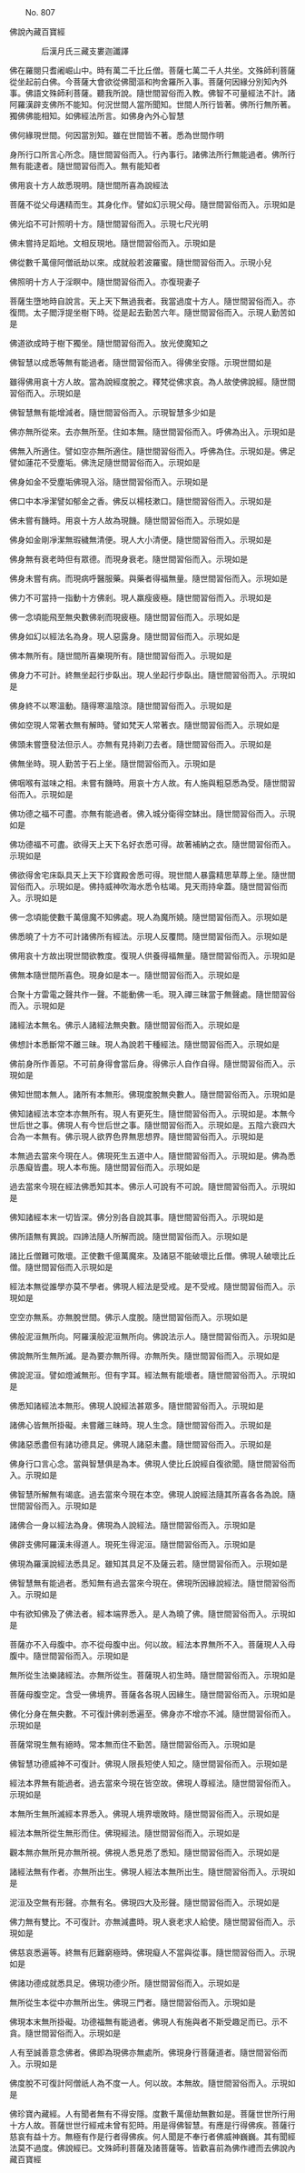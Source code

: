 ﻿　　No. 807

佛說內藏百寶經

　　　　后漢月氏三藏支婁迦讖譯


佛在羅閱只耆阇崛山中。時有萬二千比丘僧。菩薩七萬二千人共坐。文殊師利菩薩從坐起前白佛。今菩薩大會欲從佛聞漚和拘舍羅所入事。菩薩何因緣分別知內外事。佛語文殊師利菩薩。聽我所說。隨世間習俗而入教。佛智不可量經法不計。諸阿羅漢辟支佛所不能知。何況世間人當所聞知。世間人所行皆著。佛所行無所著。獨佛佛能相知。如佛經法所言。如佛身內外心智慧

佛何緣現世間。何因當別知。雖在世間皆不著。悉為世間作明

身所行口所言心所念。隨世間習俗而入。行內事行。諸佛法所行無能過者。佛所行無有能逮者。隨世間習俗而入。無有能知者

佛用哀十方人故悉現明。隨世間所喜為說經法

菩薩不從父母遘精而生。其身化作。譬如幻示現父母。隨世間習俗而入。示現如是

佛光焰不可計照明十方。隨世間習俗而入。示現七尺光明

佛未嘗持足蹈地。文相反現地。隨世間習俗而入。示現如是

佛從數千萬億阿僧祇劫以來。成就般若波羅蜜。隨世間習俗而入。示現小兒

佛照明十方人于淫瞑中。隨世間習俗而入。亦復現妻子

菩薩生墮地時自說言。天上天下無過我者。我當過度十方人。隨世間習俗而入。亦復問。太子閻浮提坐樹下時。從是起去勤苦六年。隨世間習俗而入。示現人勤苦如是

佛道欲成時于樹下獨坐。隨世間習俗而入。放光使魔知之

佛智慧以成悉等無有能過者。隨世間習俗而入。得佛坐安隱。示現世間如是

雖得佛用哀十方人故。當為說經度脫之。釋梵從佛求哀。為人故使佛說經。隨世間習俗而入。示現如是

佛智慧無有能增減者。隨世間習俗而入。示現智慧多少如是

佛亦無所從來。去亦無所至。住如本無。隨世間習俗而入。呼佛為出入。示現如是

佛無入所適住。譬如空亦無所適住。隨世間習俗而入。呼佛為住。示現如是。佛足譬如蓮花不受塵垢。佛洗足隨世間習俗而入。示現如是

佛身如金不受塵垢佛現入浴。隨世間習俗而入。示現如是

佛口中本凈潔譬如郁金之香。佛反以楊枝漱口。隨世間習俗而入。示現如是

佛未嘗有饑時。用哀十方人故為現饑。隨世間習俗而入。示現如是

佛身如金剛凈潔無瑕穢無清便。現人大小清便。隨世間習俗而入。示現如是

佛身無有衰老時但有眾德。而現身衰老。隨世間習俗而入。示現如是

佛身未嘗有病。而現病呼醫服藥。與藥者得福無量。隨世間習俗而入。示現如是

佛力不可當持一指動十方佛剎。現人羸瘦疲極。隨世間習俗而入。示現如是

佛一念頃能飛至無央數佛剎而現疲極。隨世間習俗而入。示現如是

佛身如幻以經法名為身。現人惡露身。隨世間習俗而入。示現如是

佛本無所有。隨世間所喜樂現所有。隨世間習俗而入。示現如是

佛身力不可計。終無坐起行步臥出。現人坐起行步臥出。隨世間習俗而入。示現如是

佛身終不以寒溫動。隨得寒溫陰涼。隨世間習俗而入。示現如是

佛如空現人常著衣無有解時。譬如梵天人常著衣。隨世間習俗而入。示現如是

佛頭未嘗墮發法但示人。亦無有見持剃刀去者。隨世間習俗而入。示現如是

佛無坐時。現人勤苦于石上坐。隨世間習俗而入。示現如是

佛咽喉有滋味之相。未嘗有饑時。用哀十方人故。有人施與粗惡悉為受。隨世間習俗而入。示現如是

佛功德之福不可盡。亦無有能過者。佛入城分衛得空缽出。隨世間習俗而入。示現如是

佛功德福不可盡。欲得天上天下名好衣悉可得。故著補納之衣。隨世間習俗而入。示現如是

佛欲得舍宅床臥具天上天下珍寶殿舍悉可得。現世間人暴露精思草蓐上坐。隨世間習俗而入。示現如是。佛持威神吹海水悉令枯竭。見天雨持傘蓋。隨世間習俗而入。示現如是

佛一念頃能使數千萬億魔不知佛處。現人為魔所嬈。隨世間習俗而入。示現如是

佛悉曉了十方不可計諸佛所有經法。示現人反覆問。隨世間習俗而入。示現如是

佛用哀十方故出現世間欲教度。復現人供養得福無量。隨世間習俗而入。示現如是

佛無本隨世間所喜色。現身如是本一。隨世間習俗而入。示現如是

合聚十方雷電之聲共作一聲。不能動佛一毛。現入禪三昧當于無聲處。隨世間習俗而入。示現如是

諸經法本無名。佛示人諸經法無央數。隨世間習俗而入。示現如是

佛想計本悉斷常不離三昧。現人為說若干種經法。隨世間習俗而入。示現如是

佛前身所作善惡。不可前身得會當后身。得佛示人自作自得。隨世間習俗而入。示現如是

佛知世間本無人。諸所有本無形。佛現度脫無央數人。隨世間習俗而入。示現如是

佛知諸經法本空本亦無所有。現人有更死生。隨世間習俗而入。示現如是。本無今世后世之事。佛現人有今世后世之事。隨世間習俗而入。示現如是。五陰六衰四大合為一本無有。佛示現人欲界色界無思想界。隨世間習俗而入。示現如是

本無過去當來今現在人。佛現死生五道中人。隨世間習俗而入。示現如是。佛為悉示愚癡皆盡。現人本布施。隨世間習俗而入。示現如是

過去當來今現在經法佛悉知其本。佛示人可說有不可說。隨世間習俗而入。示現如是

佛知諸經本末一切皆深。佛分別各自說其事。隨世間習俗而入。示現如是

佛所語無有異說。四諦法隨人所解而說。隨世間習俗而入。示現如是

諸比丘僧難可敗壞。正使數千億萬魔來。及諸惡不能破壞比丘僧。佛現人破壞比丘僧。隨世間習俗而入示現如是

經法本無從誰學亦莫不學者。佛現人經法是受戒。是不受戒。隨世間習俗而入。示現如是

空空亦無系。亦無脫世間。佛示人度脫。隨世間習俗而入。示現如是

佛般泥洹無所向。阿羅漢般泥洹無所向。佛說法示人。隨世間習俗而入。示現如是

佛說無所生無所滅。是為要亦無所得。亦無所失。隨世間習俗而入。示現如是

佛說泥洹。譬如燈滅無形。但有字耳。經法無有能壞者。隨世間習俗而入。示現如是

佛悉知諸經法本無形。佛現人說經法甚眾多。隨世間習俗而入。示現如是

諸佛心皆無所掛礙。未嘗離三昧時。現人生念。隨世間習俗而入。示現如是

佛諸惡悉盡但有諸功德具足。佛現人諸惡未盡。隨世間習俗而入。示現如是

佛身行口言心念。當與智慧俱是為本。佛現人使比丘說經自復欲聞。隨世間習俗而入。示現如是

佛智慧所解無有竭底。過去當來今現在本空。佛現人說經法隨其所喜各各為說。隨世間習俗而入。示現如是

諸佛合一身以經法為身。佛現為人說經法。隨世間習俗而入。示現如是

佛辟支佛阿羅漢未得道人。現死生得泥洹。隨世間習俗而入。示現如是

佛現為羅漢說經法悉具足。雖知其具足不及薩云若。隨世間習俗而入。示現如是

佛智慧無有能過者。悉知無有過去當來今現在。佛現所因緣說經法。隨世間習俗而入。示現如是

中有欲知佛及了佛法者。經本端界悉入。是人為曉了佛。隨世間習俗而入。示現如是

菩薩亦不入母腹中。亦不從母腹中出。何以故。經法本界無所不入。菩薩現人入母腹中。隨世間習俗而入。示現如是

無所從生法樂諸經法。亦無所從生。菩薩現人初生時。隨世間習俗而入。示現如是

菩薩母腹空定。含受一佛境界。菩薩各各現人因緣生。隨世間習俗而入。示現如是

佛化分身在無央數。不可復計佛剎悉遍至。佛身亦不增亦不減。隨世間習俗而入。示現如是

菩薩常現生無有絕時。常本無而住不勤苦。隨世間習俗而入。示現如是

佛智慧功德威神不可復計。佛現人限長短使人知之。隨世間習俗而入。示現如是

經法本界無有能過者。過去當來今現在皆空故。佛現人尊經法。隨世間習俗而入。示現如是

本無所生無所滅經本界悉入。佛現人境界壞敗時。隨世間習俗而入。示現如是

經法本無所從生無形而住。佛現經法。隨世間習俗而入。示現如是

觀本無亦無所見亦無所視。佛視人悉見悉了悉知。隨世間習俗而入。示現如是

諸經法無有作者。亦無所出生。佛現人經法本無所出生。隨世間習俗而入。示現如是

泥洹及空無有形聲。亦無有名。佛現四大及形聲。隨世間習俗而入。示現如是

佛力無有雙比。不可復計。亦無減盡時。現人衰老求人給使。隨世間習俗而入。示現如是

佛慈哀悉遍等。終無有厄難窮極時。佛現癡人不當與從事。隨世間習俗而入。示現如是

佛諸功德成就悉具足。佛現功德少所。隨世間習俗而入。示現如是

無所從生本從中亦無所出生。佛現三門者。隨世間習俗而入。示現如是

佛現本末無所掛礙。功德福無有能過者。佛現人有施與者不斯受趣足而已。示不貪。隨世間習俗而入。示現如是

人有至誠善意念佛者。佛即為現佛亦無處所。佛現身行菩薩道者。隨世間習俗而入。示現如是

佛度脫不可復計阿僧祇人為不度一人。何以故。本無故。隨世間習俗而入。示現如是

佛珍寶內藏經。人有聞者無有不得安隱。度數千萬億劫無數如是。菩薩世世所行用十方人故。菩薩世世行經戒未曾有犯時。用是得佛智慧。有應是行得佛疾。菩薩行慈哀有益十方。無極有作是行者得佛疾。何人聞是不奉行者佛威神巍巍。其有聞經法莫不過度。佛說經已。文殊師利菩薩及諸菩薩等。皆歡喜前為佛作禮而去佛說內藏百寶經
